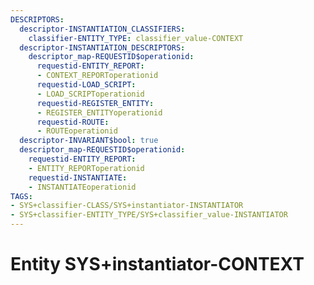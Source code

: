 ```yaml
---
DESCRIPTORS:
  descriptor-INSTANTIATION_CLASSIFIERS:
    classifier-ENTITY_TYPE: classifier_value-CONTEXT
  descriptor-INSTANTIATION_DESCRIPTORS:
    descriptor_map-REQUESTID$operationid:
      requestid-ENTITY_REPORT:
      - CONTEXT_REPORToperationid
      requestid-LOAD_SCRIPT:
      - LOAD_SCRIPToperationid
      requestid-REGISTER_ENTITY:
      - REGISTER_ENTITYoperationid
      requestid-ROUTE:
      - ROUTEoperationid
  descriptor-INVARIANT$bool: true
  descriptor_map-REQUESTID$operationid:
    requestid-ENTITY_REPORT:
    - ENTITY_REPORToperationid
    requestid-INSTANTIATE:
    - INSTANTIATEoperationid
TAGS:
- SYS+classifier-CLASS/SYS+instantiator-INSTANTIATOR
- SYS+classifier-ENTITY_TYPE/SYS+classifier_value-INSTANTIATOR
---
```

# Entity SYS+instantiator-CONTEXT

